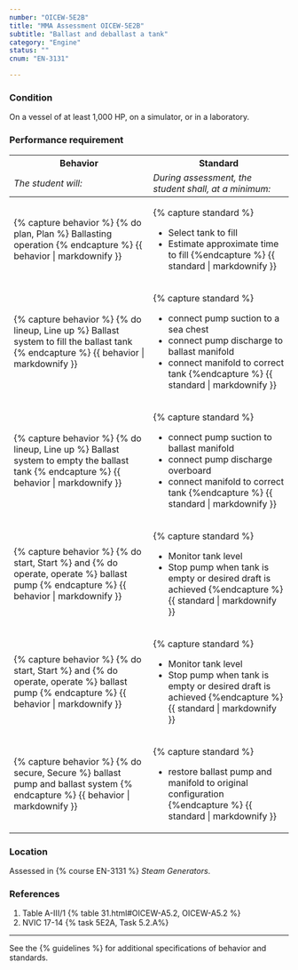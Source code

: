 ```yaml
---
number: "OICEW-5E2B"
title: "MMA Assessment OICEW-5E2B"
subtitle: "Ballast and deballast a tank"
category: "Engine"
status: ""
cnum: "EN-3131"

---
```

### Condition

On a vessel of at least 1,000 HP, on a simulator, or in a laboratory.

### Performance requirement 

<table width='100%' class='Guidelines'>
 <thead>
 <tr>
     <th class='thirty'>Behavior</th>
     <th class='seventy'>Standard</th>
 </tr>
 <tr>
     <td><em>The student will:</em></td>
     <td><em>During assessment, the student shall, at a minimum:</em></td>
 </tr>
 </thead>
 <tbody>
 

<tr><td>

{% capture behavior %}
{% do plan, Plan %} Ballasting operation
{% endcapture %}
{{ behavior | markdownify }}

</td><td>

{% capture standard %}
* Select tank to fill
* Estimate approximate time to fill
{%endcapture %}
{{ standard | markdownify }}

</td></tr>



<tr><td>

{% capture behavior %}
{% do lineup, Line up %} Ballast system to fill the ballast tank
{% endcapture %}
{{ behavior | markdownify }}

</td><td>

{% capture standard %}
* connect pump suction to a sea chest
* connect pump discharge to ballast manifold
* connect manifold to correct tank
{%endcapture %}
{{ standard | markdownify }}

</td></tr>



<tr><td>

{% capture behavior %}
{% do lineup, Line up %} Ballast system to empty the ballast tank
{% endcapture %}
{{ behavior | markdownify }}

</td><td>

{% capture standard %}
* connect pump suction to ballast manifold
* connect pump discharge overboard
* connect manifold to correct tank
{%endcapture %}
{{ standard | markdownify }}

</td></tr>



<tr><td>

{% capture behavior %}
{% do start, Start %} and {% do operate, operate %} ballast pump
{% endcapture %}
{{ behavior | markdownify }}

</td><td>

{% capture standard %}
* Monitor tank level
* Stop pump when tank is empty or desired draft is achieved
{%endcapture %}
{{ standard | markdownify }}

</td></tr>



<tr><td>

{% capture behavior %}
{% do start, Start %} and {% do operate, operate %} ballast pump
{% endcapture %}
{{ behavior | markdownify }}

</td><td>

{% capture standard %}
* Monitor tank level
* Stop pump when tank is empty or desired draft is achieved
{%endcapture %}
{{ standard | markdownify }}

</td></tr>



<tr><td>

{% capture behavior %}
{% do secure, Secure %} ballast pump and ballast system
{% endcapture %}
{{ behavior | markdownify }}

</td><td>

{% capture standard %}
* restore ballast pump and manifold to original configuration
{%endcapture %}
{{ standard | markdownify }}

</td></tr>



 </tbody>
 </table>

### Location

Assessed in  {% course  EN-3131 %}  *Steam Generators*.

### References

1.  Table A-III/1 {% table 31.html#OICEW-A5.2, OICEW-A5.2 %}
1.  NVIC 17-14 {% task 5E2A, Task 5.2.A%}

***



See the {% guidelines %} for additional specifications of behavior and standards.